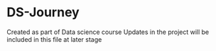 # DS-Journey
Created as part of Data science course
Updates in the project will be included in this file at later stage
